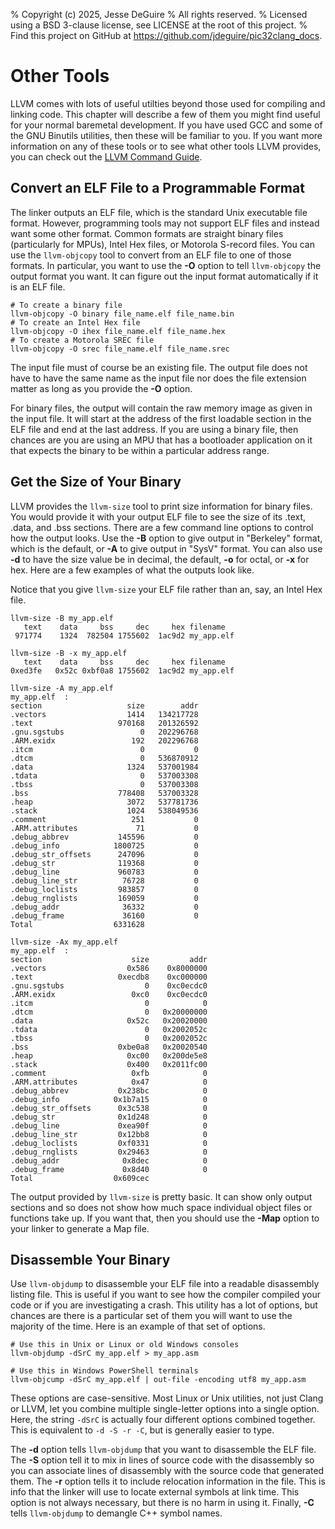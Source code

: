 % Copyright (c) 2025, Jesse DeGuire
% All rights reserved.
% Licensed using a BSD 3-clause license, see LICENSE at the root of this project.
% Find this project on GitHub at https://github.com/jdeguire/pic32clang_docs.

# Other Tools

LLVM comes with lots of useful utilties beyond those used for compiling and linking code. This chapter
will describe a few of them you might find useful for your normal baremetal development. If you have
used GCC and some of the GNU Binutils utilities, then these will be familiar to you. If you want more
information on any of these tools or to see what other tools LLVM provides, you can check out the
[LLVM Command Guide](llvm:llvm/html/CommandGuide/index.html).


## Convert an ELF File to a Programmable Format
The linker outputs an ELF file, which is the standard Unix executable file format. However, programming
tools may not support ELF files and instead want some other format. Common formats are straight binary
files (particularly for MPUs), Intel Hex files, or Motorola S-record files. You can use the `llvm-objcopy`
tool to convert from an ELF file to one of those formats. In particular, you want to use the **-O**
option to tell `llvm-objcopy` the output format you want. It can figure out the input format automatically
if it is an ELF file.

```
# To create a binary file
llvm-objcopy -O binary file_name.elf file_name.bin
# To create an Intel Hex file
llvm-objcopy -O ihex file_name.elf file_name.hex
# To create a Motorola SREC file
llvm-objcopy -O srec file_name.elf file_name.srec
```

The input file must of course be an existing file. The output file does not have to have the same
name as the input file nor does the file extension matter as long as you provide the **-O** option.

For binary files, the output will contain the raw memory image as given in the input file. It will
start at the address of the first loadable section in the ELF file and end at the last address. If
you are using a binary file, then chances are you are using an MPU that has a bootloader application
on it that expects the binary to be within a particular address range.


## Get the Size of Your Binary
LLVM provides the `llvm-size` tool to print size information for binary files. You would provide it
with your output ELF file to see the size of its .text, .data, and .bss sections. There are a few
command line options to control how the output looks. Use the **-B** option to give output in "Berkeley"
format, which is the default, or **-A** to give output in "SysV" format. You can also use **-d** to
have the size value be in decimal, the default, **-o** for octal, or **-x** for hex. Here are a few
examples of what the outputs look like.

Notice that you give `llvm-size` your ELF file rather than an, say, an Intel Hex file.

```
llvm-size -B my_app.elf 
   text    data     bss     dec     hex filename
 971774    1324  782504 1755602  1ac9d2 my_app.elf
```

```
llvm-size -B -x my_app.elf 
   text    data     bss     dec     hex filename
0xed3fe   0x52c 0xbf0a8 1755602  1ac9d2 my_app.elf
```

```
llvm-size -A my_app.elf 
my_app.elf  :
section                   size        addr
.vectors                  1414   134217728
.text                   970168   201326592
.gnu.sgstubs                 0   202296768
.ARM.exidx                 192   202296768
.itcm                        0           0
.dtcm                        0   536870912
.data                     1324   537001984
.tdata                       0   537003308
.tbss                        0   537003308
.bss                    778408   537003328
.heap                     3072   537781736
.stack                    1024   538049536
.comment                   251           0
.ARM.attributes             71           0
.debug_abbrev           145596           0
.debug_info            1800725           0
.debug_str_offsets      247096           0
.debug_str              119368           0
.debug_line             960783           0
.debug_line_str          76728           0
.debug_loclists         983857           0
.debug_rnglists         169059           0
.debug_addr              36332           0
.debug_frame             36160           0
Total                  6331628
```

```
llvm-size -Ax my_app.elf 
my_app.elf  :
section                    size         addr
.vectors                  0x586    0x8000000
.text                   0xecdb8    0xc000000
.gnu.sgstubs                  0    0xc0ecdc0
.ARM.exidx                 0xc0    0xc0ecdc0
.itcm                         0            0
.dtcm                         0   0x20000000
.data                     0x52c   0x20020000
.tdata                        0   0x2002052c
.tbss                         0   0x2002052c
.bss                    0xbe0a8   0x20020540
.heap                     0xc00   0x200de5e8
.stack                    0x400   0x2011fc00
.comment                   0xfb            0
.ARM.attributes            0x47            0
.debug_abbrev           0x238bc            0
.debug_info            0x1b7a15            0
.debug_str_offsets      0x3c538            0
.debug_str              0x1d248            0
.debug_line             0xea90f            0
.debug_line_str         0x12bb8            0
.debug_loclists         0xf0331            0
.debug_rnglists         0x29463            0
.debug_addr              0x8dec            0
.debug_frame             0x8d40            0
Total                  0x609cec
```

The output provided by `llvm-size` is pretty basic. It can show only output sections and so does not
show how much space individual object files or functions take up. If you want that, then you should
use the **-Map** option to your linker to generate a Map file.


## Disassemble Your Binary
Use `llvm-objdump` to disassemble your ELF file into a readable disassembly listing file. This is
useful if you want to see how the compiler compiled your code or if you are investigating a crash.
This utility has a lot of options, but chances are there is a particular set of them you will want
to use the majority of the time. Here is an example of that set of options.

```
# Use this in Unix or Linux or old Windows consoles
llvm-objdump -dSrC my_app.elf > my_app.asm

# Use this in Windows PowerShell terminals
llvm-objcump -dSrC my_app.elf | out-file -encoding utf8 my_app.asm
```

These options are case-sensitive. Most Linux or Unix utilities, not just Clang or LLVM, let you combine
multiple single-letter options into a single option. Here, the string `-dSrC` is actually four different
options combined together. This is equivalent to `-d -S -r -C`, but is generally easier to type.

The **-d** option tells `llvm-objdump` that you want to disassemble the ELF file. The **-S** option
tell it to mix in lines of source code with the disassembly so you can associate lines of disassembly
with the source code that generated them. The **-r** option tells it to include relocation information
in the file. This is info that the linker will use to locate external symbols at link time. This option
is not always necessary, but there is no harm in using it. Finally, **-C** tells `llvm-objdump` to
demangle C++ symbol names.
